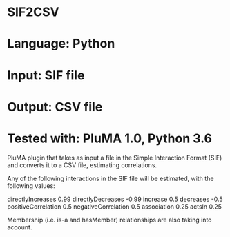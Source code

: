 # SIF2CSV
# Language: Python
# Input: SIF file
# Output: CSV file
# Tested with: PluMA 1.0, Python 3.6

PluMA plugin that takes as input a file in the Simple Interaction Format (SIF) and converts it to a CSV file,
estimating correlations.

Any of the following interactions in the SIF file will be estimated, with the following values:

directlyIncreases	0.99
directlyDecreases	-0.99
increase		0.5
decreases		-0.5
positiveCorrelation	0.5
negativeCorrelation	0.5
association		0.25
actsIn			0.25

Membership (i.e. is-a and hasMember) relationships are also taking into account.



